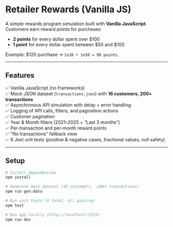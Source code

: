 # Retailer Rewards (Vanilla JS)

A simple rewards program simulation built with **Vanilla JavaScript**.  
Customers earn reward points for purchases:
- **2 points** for every dollar spent over $100  
- **1 point** for every dollar spent between $50 and $100  

Example: $120 purchase → `2x20 + 1x50 = 90 points`.

---

## Features
✅ Vanilla JavaScript (no frameworks)  
✅ Mock JSON dataset (`transactions.json`) with **16 customers, 200+ transactions**  
✅ Asynchronous API simulation with delay + error handling  
✅ Logging of API calls, filters, and pagination actions  
✅ Customer pagination  
✅ Year & Month filters (2021–2025 + “Last 3 months”)  
✅ Per-transaction and per-month reward points  
✅ “No transactions” fallback view  
✅ 6 Jest unit tests (positive & negative cases, fractional values, null safety)  

---

## Setup

```bash
# Install dependencies
npm install

# Generate mock dataset (16 customers, ~200+ transactions)
npm run gen:data

# Run unit tests (6 total, all passing)
npm test

# Run app locally (http://localhost:5173)
npm run dev
